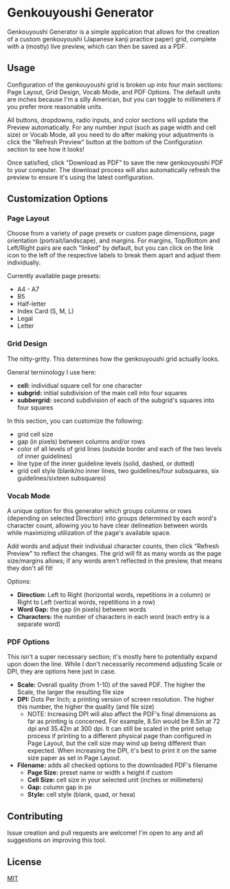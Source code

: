 # Genkouyoushi Generator

Genkouyoushi Generator is a simple application that allows for the creation of a custom genkouyoushi (Japanese kanji practice paper) grid, complete with a (mostly) live preview, which can then be saved as a PDF.

## Usage

Configuration of the genkouyoushi grid is broken up into four main sections: Page Layout, Grid Design, Vocab Mode, and PDF Options. The default units are inches because I'm a silly American, but you can toggle to millimeters if you prefer more reasonable units.

All buttons, dropdowns, radio inputs, and color sections will update the Preview automatically. For any number input (such as page width and cell size) or Vocab Mode, all you need to do after making your adjustments is click the "Refresh Preview" button at the bottom of the Configuration section to see how it looks!

Once satisfied, click "Download as PDF" to save the new genkouyoushi PDF to your computer. The download process will also automatically refresh the preview to ensure it's using the latest configuration.

## Customization Options

### Page Layout
Choose from a variety of page presets or custom page dimensions, page orientation (portrait/landscape), and margins. For margins, Top/Bottom and Left/Right pairs are each "linked" by default, but you can click on the link icon to the left of the respective labels to break them apart and adjust them individually.

Currently available page presets:
- A4 - A7
- B5
- Half-letter
- Index Card (S, M, L)
- Legal
- Letter

### Grid Design
The nitty-gritty. This determines how the genkouyoushi grid actually looks.

General terminology I use here:
- **cell:** individual square cell for one character
- **subgrid:** initial subdivision of the main cell into four squares
- **subbergrid:** second subdivision of each of the subgrid's squares into four squares

In this section, you can customize the following:
- grid cell size
- gap (in pixels) between columns and/or rows
- color of all levels of grid lines (outside border and each of the two levels of inner guidelines)
- line type of the inner guideline levels (solid, dashed, or dotted)
- grid cell style (blank/no inner lines, two guidelines/four subsquares, six guidelines/sixteen subsquares) 

### Vocab Mode
A unique option for this generator which groups columns or rows (depending on selected Direction) into groups determined by each word's character count, allowing you to have clear delineation between words while maximizing utilization of the page's available space.

Add words and adjust their individual character counts, then click "Refresh Preview" to reflect the changes. The grid will fit as many words as the page size/margins allows; if any words aren't reflected in the preview, that means they don't all fit!

Options:
- **Direction:** Left to Right (horizontal words, repetitions in a column) or Right to Left (vertical words, repetitions in a row)
- **Word Gap:** the gap (in pixels) between words
- **Characters:** the number of characters in each word (each entry is a separate word)

### PDF Options
This isn't a super necessary section; it's mostly here to potentially expand upon down the line. While I don't necessarily recommend adjusting Scale or DPI, they are options here just in case.

- **Scale:** Overall quality (from 1-10) of the saved PDF. The higher the Scale, the larger the resulting file size
- **DPI:** Dots Per Inch; a printing version of screen resolution. The higher this number, the higher the quality (and file size)
    - NOTE: Increasing DPI will also affect the PDF's final dimensions as far as printing is concerned. For example, 8.5in would be 8.5in at 72 dpi and 35.42in at 300 dpi. It can still be scaled in the print setup process if printing to a different physical page than configured in Page Layout, but the cell size may wind up being different than expected. When increasing the DPI, it's best to print it on the same size paper as set in Page Layout.
- **Filename:** adds all checked options to the downloaded PDF's filename
    - **Page Size:** preset name or width x height if custom
    - **Cell Size:** cell size in your selected unit (inches or millimeters)
    - **Gap:** column gap in px
    - **Style:** cell style (blank, quad, or hexa)

## Contributing

Issue creation and pull requests are welcome! I'm open to any and all suggestions on improving this tool.

## License

[MIT](https://choosealicense.com/licenses/mit/)